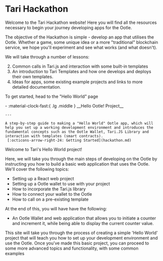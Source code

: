 # Tari Hackathon

Welcome to the Tari Hackathon website! Here you will find all the resources necessary to begin your journey developing apps for the Ootle.

The objective of the Hackathon is simple - develop an app that utilises the Ootle. Whether a game, some unique idea or a more "traditional" blockchain service, we hope you'll experiment and see what works (and what doesn't).

We will take through a number of lessons: 

2. Common calls in Tari.js and interaction with some built-in templates 
3. An introduction to Tari Templates and how one develops and deploys their own templates.
4. Ideas for apps, some existing example projects and links to more detailed documentation.

To get started, head to the "Hello World" page


<div class="grid cards" markdown>
-   :material-clock-fast:{ .lg .middle } __Hello Ootle! Project__

    ---

    A step-by-step guide to making a "Hello World" Ootle app, which will help you set up a working development environment and introduces the fundamental concepts such as the Ootle Wallet, Tari.JS Library and interaction with templates (smart contracts).
     [:octicons-arrow-right-24: Getting Started](hackathon.md)
</div>


Welcome to Tari's Hello World project! 

Here, we will take you through the main steps of developing on the Ootle by instructing you how to build a basic web application that uses the Ootle. We'll cover the following topics:

* Setting up a React web project
* Setting up a Ootle wallet to use with your project
* How to incorporate the Tari.js library
* How to connect your wallet to the Ootle
* How to call on a pre-existing template 

At the end of this, you will have have the following:
* An Ootle Wallet and web application that allows you to initiate a counter and increment it, while being able to display the current counter value.





This site will take you through the process of creating a simple 'Hello World' project that will teach you how to set up your development environment and use the Ootle. Once you've made this basic project, you can proceed to some more advanced topics and functionality, with some common examples  